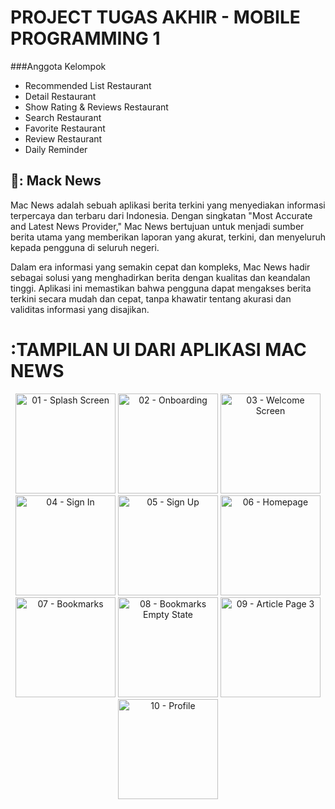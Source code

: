 # PROJECT TUGAS AKHIR - MOBILE PROGRAMMING 1

###Anggota Kelompok 
- Recommended List Restaurant
- Detail Restaurant
- Show Rating & Reviews Restaurant
- Search Restaurant
- Favorite Restaurant
- Review Restaurant
- Daily Reminder

## 📰: Mack News

Mac News adalah sebuah aplikasi berita terkini yang menyediakan informasi terpercaya dan terbaru dari Indonesia. Dengan singkatan "Most Accurate and Latest News Provider," Mac News bertujuan untuk menjadi sumber berita utama yang memberikan laporan yang akurat, terkini, dan menyeluruh kepada pengguna di seluruh negeri.

Dalam era informasi yang semakin cepat dan kompleks, Mac News hadir sebagai solusi yang menghadirkan berita dengan kualitas dan keandalan tinggi. Aplikasi ini memastikan bahwa pengguna dapat mengakses berita terkini secara mudah dan cepat, tanpa khawatir tentang akurasi dan validitas informasi yang disajikan.

# :TAMPILAN UI DARI APLIKASI MAC NEWS

<div align="center">
    <img src="https://github.com/rhmnsae/ProjectTugasAkhir-MobileProgramming1/assets/94337229/5aeb4411-911b-4098-8b08-70025a552414" alt="01 - Splash Screen" width="160">
    <img src="https://github.com/rhmnsae/ProjectTugasAkhir-MobileProgramming1/assets/94337229/72bba266-9429-4925-ba52-77baedfaf264" alt="02 - Onboarding" width="160">
    <img src="https://github.com/rhmnsae/ProjectTugasAkhir-MobileProgramming1/assets/94337229/41891314-b878-4924-8c95-885814e9771a" alt="03 - Welcome Screen" width="160">
    <img src="https://github.com/rhmnsae/ProjectTugasAkhir-MobileProgramming1/assets/94337229/7c9715ca-1400-4488-b4b8-cf82d61b5d0e" alt="04 - Sign In" width="160">
    <img src="https://github.com/rhmnsae/ProjectTugasAkhir-MobileProgramming1/assets/94337229/638a6088-eb29-4733-9278-c53de160aeb6" alt="05 - Sign Up" width="160">
    <img src="https://github.com/rhmnsae/ProjectTugasAkhir-MobileProgramming1/assets/94337229/f7c39005-64d1-4062-9a59-6bf5699eb242" alt="06 - Homepage" width="160">
    <img src="https://github.com/rhmnsae/ProjectTugasAkhir-MobileProgramming1/assets/94337229/d3fb18fd-e25b-4288-b34a-af64a4e2efb2" alt="07 - Bookmarks" width="160">
    <img src="https://github.com/rhmnsae/ProjectTugasAkhir-MobileProgramming1/assets/94337229/cac0de1a-65e5-44db-ac02-a10b92308018" alt="08 - Bookmarks Empty State" width="160">
    <img src="https://github.com/rhmnsae/ProjectTugasAkhir-MobileProgramming1/assets/94337229/37a7a084-0980-48fd-9c5e-d346db2a0ed4" alt="09 - Article Page 3" width="160">
    <img src="https://github.com/rhmnsae/ProjectTugasAkhir-MobileProgramming1/assets/94337229/9d36ec1a-e154-48fb-a127-7f8363020f71" alt="10 - Profile" width="160">
</div>





